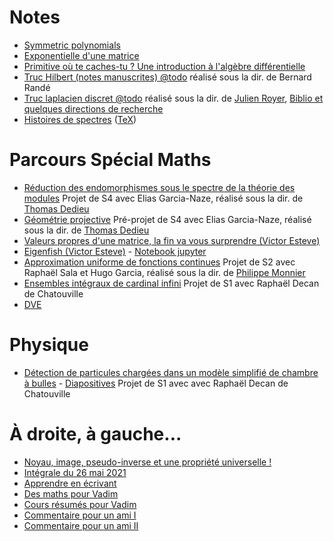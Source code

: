 # Notes
- [Symmetric polynomials](sym_poly.pdf)
- [Exponentielle d'une matrice](mat_expo.pdf)
- [Primitive où te caches-tu ? Une introduction à l'algèbre différentielle](alg_diff_fermat_junior.pdf)
- [Truc Hilbert (notes manuscrites) @todo]() réalisé sous la dir. de Bernard Randé
- [Truc laplacien discret @todo]() réalisé sous la dir. de [Julien Royer](https://www.math.univ-toulouse.fr/~jroyer/), [Biblio et quelques directions de recherche](BiblioSpectreGraphe.pdf)
- [Histoires de spectres](spectreHilbert.pdf) ([TeX](spectreHilbert.zip))

# Parcours Spécial Maths
- [Réduction des endomorphismes sous le spectre de la théorie des modules](@todo) Projet de S4 avec Elias Garcia-Naze, réalisé sous la dir. de [Thomas Dedieu](https://www.math.univ-toulouse.fr/~tdedieu/)
- [Géométrie projective](@todo) Pré-projet de S4 avec Elias Garcia-Naze, réalisé sous la dir. de [Thomas Dedieu](https://www.math.univ-toulouse.fr/~tdedieu/)
- [Valeurs propres d'une matrice, la fin va vous surprendre (Victor Esteve)](val_propre_esteve.pdf)
- [Eigenfish (Victor Esteve)](eigenfish_notebook.pdf) - [Notebook jupyter](eigenfish_notebook.ipynb)
- [Approximation uniforme de fonctions continues](approx_uniforme.pdf) Projet de S2 avec Raphaël Sala et Hugo Garcia, réalisé sous la dir. de [Philippe Monnier](https://www.math.univ-toulouse.fr/~monnier/)
- [Ensembles intégraux de cardinal infini](integraux.pdf) Projet de S1 avec Raphaël Decan de Chatouville
- [DVE](dve.pdf)

# Physique
- [Détection de particules chargées dans un modèle simplifié de chambre à bulles](bulles.pdf) - [Diapositives](diapo_bulles.pdf) Projet de S1 avec avec Raphaël Decan de Chatouville

# À droite, à gauche...
- [Noyau, image, pseudo-inverse et une propriété universelle !](azumaya_drazin.pdf)
- [Intégrale du 26 mai 2021](26_mai_2021.pdf)
- [Apprendre en écrivant](apprendre_en_ecrivant.pdf)
- [Des maths pour Vadim](vad_maths.pdf)
- [Cours résumés pour Vadim](avancementMathVadim.pdf)
- [Commentaire pour un ami I](poincare.pdf)
- [Commentaire pour un ami II](zagier.pdf)
